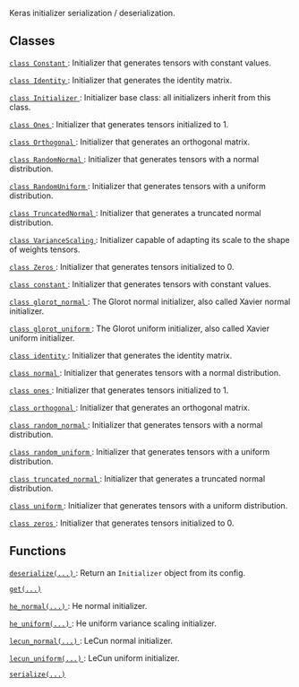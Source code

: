 Keras initializer serialization / deserialization.

## Classes
[ `class Constant` ](https://tensorflow.google.cn/api_docs/python/tf/compat/v1/keras/initializers/Constant): Initializer that generates tensors with constant values.

[ `class Identity` ](https://tensorflow.google.cn/api_docs/python/tf/compat/v1/keras/initializers/Identity): Initializer that generates the identity matrix.

[ `class Initializer` ](https://tensorflow.google.cn/api_docs/python/tf/compat/v1/keras/initializers/Initializer): Initializer base class: all initializers inherit from this class.

[ `class Ones` ](https://tensorflow.google.cn/api_docs/python/tf/compat/v1/keras/initializers/Ones): Initializer that generates tensors initialized to 1.

[ `class Orthogonal` ](https://tensorflow.google.cn/api_docs/python/tf/compat/v1/keras/initializers/Orthogonal): Initializer that generates an orthogonal matrix.

[ `class RandomNormal` ](https://tensorflow.google.cn/api_docs/python/tf/compat/v1/keras/initializers/RandomNormal): Initializer that generates tensors with a normal distribution.

[ `class RandomUniform` ](https://tensorflow.google.cn/api_docs/python/tf/compat/v1/keras/initializers/RandomUniform): Initializer that generates tensors with a uniform distribution.

[ `class TruncatedNormal` ](https://tensorflow.google.cn/api_docs/python/tf/compat/v1/keras/initializers/TruncatedNormal): Initializer that generates a truncated normal distribution.

[ `class VarianceScaling` ](https://tensorflow.google.cn/api_docs/python/tf/compat/v1/keras/initializers/VarianceScaling): Initializer capable of adapting its scale to the shape of weights tensors.

[ `class Zeros` ](https://tensorflow.google.cn/api_docs/python/tf/compat/v1/keras/initializers/Zeros): Initializer that generates tensors initialized to 0.

[ `class constant` ](https://tensorflow.google.cn/api_docs/python/tf/compat/v1/keras/initializers/Constant): Initializer that generates tensors with constant values.

[ `class glorot_normal` ](https://tensorflow.google.cn/api_docs/python/tf/compat/v1/keras/initializers/glorot_normal): The Glorot normal initializer, also called Xavier normal initializer.

[ `class glorot_uniform` ](https://tensorflow.google.cn/api_docs/python/tf/compat/v1/keras/initializers/glorot_uniform): The Glorot uniform initializer, also called Xavier uniform initializer.

[ `class identity` ](https://tensorflow.google.cn/api_docs/python/tf/compat/v1/keras/initializers/Identity): Initializer that generates the identity matrix.

[ `class normal` ](https://tensorflow.google.cn/api_docs/python/tf/compat/v1/keras/initializers/RandomNormal): Initializer that generates tensors with a normal distribution.

[ `class ones` ](https://tensorflow.google.cn/api_docs/python/tf/compat/v1/keras/initializers/Ones): Initializer that generates tensors initialized to 1.

[ `class orthogonal` ](https://tensorflow.google.cn/api_docs/python/tf/compat/v1/keras/initializers/Orthogonal): Initializer that generates an orthogonal matrix.

[ `class random_normal` ](https://tensorflow.google.cn/api_docs/python/tf/compat/v1/keras/initializers/RandomNormal): Initializer that generates tensors with a normal distribution.

[ `class random_uniform` ](https://tensorflow.google.cn/api_docs/python/tf/compat/v1/keras/initializers/RandomUniform): Initializer that generates tensors with a uniform distribution.

[ `class truncated_normal` ](https://tensorflow.google.cn/api_docs/python/tf/compat/v1/keras/initializers/TruncatedNormal): Initializer that generates a truncated normal distribution.

[ `class uniform` ](https://tensorflow.google.cn/api_docs/python/tf/compat/v1/keras/initializers/RandomUniform): Initializer that generates tensors with a uniform distribution.

[ `class zeros` ](https://tensorflow.google.cn/api_docs/python/tf/compat/v1/keras/initializers/Zeros): Initializer that generates tensors initialized to 0.

## Functions
[ `deserialize(...)` ](https://tensorflow.google.cn/api_docs/python/tf/keras/initializers/deserialize): Return an  `Initializer`  object from its config.

[ `get(...)` ](https://tensorflow.google.cn/api_docs/python/tf/keras/initializers/get)

[ `he_normal(...)` ](https://tensorflow.google.cn/api_docs/python/tf/compat/v1/keras/initializers/he_normal): He normal initializer.

[ `he_uniform(...)` ](https://tensorflow.google.cn/api_docs/python/tf/compat/v1/keras/initializers/he_uniform): He uniform variance scaling initializer.

[ `lecun_normal(...)` ](https://tensorflow.google.cn/api_docs/python/tf/compat/v1/keras/initializers/lecun_normal): LeCun normal initializer.

[ `lecun_uniform(...)` ](https://tensorflow.google.cn/api_docs/python/tf/compat/v1/keras/initializers/lecun_uniform): LeCun uniform initializer.

[ `serialize(...)` ](https://tensorflow.google.cn/api_docs/python/tf/keras/initializers/serialize)

